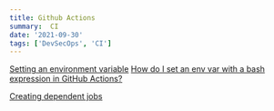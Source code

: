 ```yaml
---
title: Github Actions
summary:  CI
date: '2021-09-30'
tags: ['DevSecOps', 'CI']
---
```



[Setting an environment variable](https://docs.github.com/en/actions/learn-github-actions/workflow-commands-for-github-actions)
[How do I set an env var with a bash expression in GitHub Actions?](https://stackoverflow.com/questions/57968497/how-do-i-set-an-env-var-with-a-bash-expression-in-github-actions)

[Creating dependent jobs](https://docs.github.com/en/actions/learn-github-actions/managing-complex-workflows#creating-dependent-jobs)